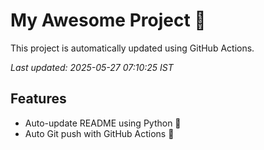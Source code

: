 # My Awesome Project 🚀

This project is automatically updated using GitHub Actions.

_Last updated: 2025-05-27 07:10:25 IST_

## Features
- Auto-update README using Python 🐍
- Auto Git push with GitHub Actions 🤖
